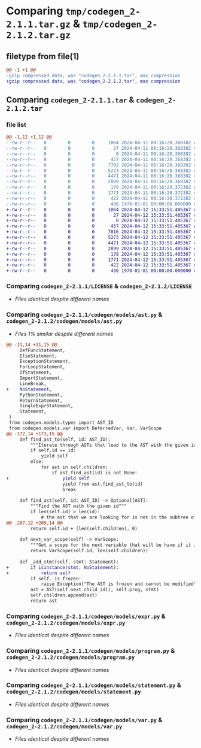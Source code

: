 # Comparing `tmp/codegen_2-2.1.1.tar.gz` & `tmp/codegen_2-2.1.2.tar.gz`

## filetype from file(1)

```diff
@@ -1 +1 @@
-gzip compressed data, was "codegen_2-2.1.1.tar", max compression
+gzip compressed data, was "codegen_2-2.1.2.tar", max compression
```

## Comparing `codegen_2-2.1.1.tar` & `codegen_2-2.1.2.tar`

### file list

```diff
@@ -1,12 +1,12 @@
--rw-r--r--   0        0        0     1064 2024-04-11 00:16:20.368382 codegen_2-2.1.1/LICENSE
--rw-r--r--   0        0        0       27 2024-04-11 00:16:20.368382 codegen_2-2.1.1/README.md
--rw-r--r--   0        0        0        0 2024-04-11 00:16:20.368382 codegen_2-2.1.1/codegen/__init__.py
--rw-r--r--   0        0        0      457 2024-04-11 00:16:20.368382 codegen_2-2.1.1/codegen/models/__init__.py
--rw-r--r--   0        0        0     7702 2024-04-11 00:16:20.368382 codegen_2-2.1.1/codegen/models/ast.py
--rw-r--r--   0        0        0     5273 2024-04-11 00:16:20.368382 codegen_2-2.1.1/codegen/models/expr.py
--rw-r--r--   0        0        0     4471 2024-04-11 00:16:20.368382 codegen_2-2.1.1/codegen/models/program.py
--rw-r--r--   0        0        0     2899 2024-04-11 00:16:20.368382 codegen_2-2.1.1/codegen/models/statement.py
--rw-r--r--   0        0        0      178 2024-04-11 00:16:20.372382 codegen_2-2.1.1/codegen/models/types.py
--rw-r--r--   0        0        0     1771 2024-04-11 00:16:20.372382 codegen_2-2.1.1/codegen/models/var.py
--rw-r--r--   0        0        0      422 2024-04-11 00:16:20.372382 codegen_2-2.1.1/pyproject.toml
--rw-r--r--   0        0        0      436 1970-01-01 00:00:00.000000 codegen_2-2.1.1/PKG-INFO
+-rw-r--r--   0        0        0     1064 2024-04-12 15:33:51.405367 codegen_2-2.1.2/LICENSE
+-rw-r--r--   0        0        0       27 2024-04-12 15:33:51.405367 codegen_2-2.1.2/README.md
+-rw-r--r--   0        0        0        0 2024-04-12 15:33:51.405367 codegen_2-2.1.2/codegen/__init__.py
+-rw-r--r--   0        0        0      457 2024-04-12 15:33:51.405367 codegen_2-2.1.2/codegen/models/__init__.py
+-rw-r--r--   0        0        0     7816 2024-04-12 15:33:51.405367 codegen_2-2.1.2/codegen/models/ast.py
+-rw-r--r--   0        0        0     5273 2024-04-12 15:33:51.405367 codegen_2-2.1.2/codegen/models/expr.py
+-rw-r--r--   0        0        0     4471 2024-04-12 15:33:51.405367 codegen_2-2.1.2/codegen/models/program.py
+-rw-r--r--   0        0        0     2899 2024-04-12 15:33:51.405367 codegen_2-2.1.2/codegen/models/statement.py
+-rw-r--r--   0        0        0      178 2024-04-12 15:33:51.405367 codegen_2-2.1.2/codegen/models/types.py
+-rw-r--r--   0        0        0     1771 2024-04-12 15:33:51.405367 codegen_2-2.1.2/codegen/models/var.py
+-rw-r--r--   0        0        0      422 2024-04-12 15:33:51.405367 codegen_2-2.1.2/pyproject.toml
+-rw-r--r--   0        0        0      436 1970-01-01 00:00:00.000000 codegen_2-2.1.2/PKG-INFO
```

### Comparing `codegen_2-2.1.1/LICENSE` & `codegen_2-2.1.2/LICENSE`

 * *Files identical despite different names*

### Comparing `codegen_2-2.1.1/codegen/models/ast.py` & `codegen_2-2.1.2/codegen/models/ast.py`

 * *Files 1% similar despite different names*

```diff
@@ -11,14 +11,15 @@
     DefFuncStatement,
     ElseStatement,
     ExceptionStatement,
     ForLoopStatement,
     IfStatement,
     ImportStatement,
     LineBreak,
+    NoStatement,
     PythonStatement,
     ReturnStatement,
     SingleExprStatement,
     Statement,
 )
 from codegen.models.types import AST_ID
 from codegen.models.var import DeferredVar, Var, VarScope
@@ -172,14 +173,15 @@
     def find_ast_to(self, id: AST_ID):
         """Iterate through ASTs that lead to the AST with the given id (inclusive)"""
         if self.id == id:
             yield self
         else:
             for ast in self.children:
                 if ast.find_ast(id) is not None:
+                    yield self
                     yield from ast.find_ast_to(id)
                     break
 
     def find_ast(self, id: AST_ID) -> Optional[AST]:
         """Find the AST with the given id"""
         if len(self.id) > len(id):
             # the ast that we are looking for is not in the subtree of this ast
@@ -207,12 +209,14 @@
         return self.id + (len(self.children), 0)
 
     def next_var_scope(self) -> VarScope:
         """Get a scope for the next variable that will be have if it is assigned to this AST"""
         return VarScope(self.id, len(self.children))
 
     def _add_stmt(self, stmt: Statement):
+        if isinstance(stmt, NoStatement):
+            return self
         if self._is_frozen:
             raise Exception("The AST is frozen and cannot be modified")
         ast = AST(self.next_child_id(), self.prog, stmt)
         self.children.append(ast)
         return ast
```

### Comparing `codegen_2-2.1.1/codegen/models/expr.py` & `codegen_2-2.1.2/codegen/models/expr.py`

 * *Files identical despite different names*

### Comparing `codegen_2-2.1.1/codegen/models/program.py` & `codegen_2-2.1.2/codegen/models/program.py`

 * *Files identical despite different names*

### Comparing `codegen_2-2.1.1/codegen/models/statement.py` & `codegen_2-2.1.2/codegen/models/statement.py`

 * *Files identical despite different names*

### Comparing `codegen_2-2.1.1/codegen/models/var.py` & `codegen_2-2.1.2/codegen/models/var.py`

 * *Files identical despite different names*

